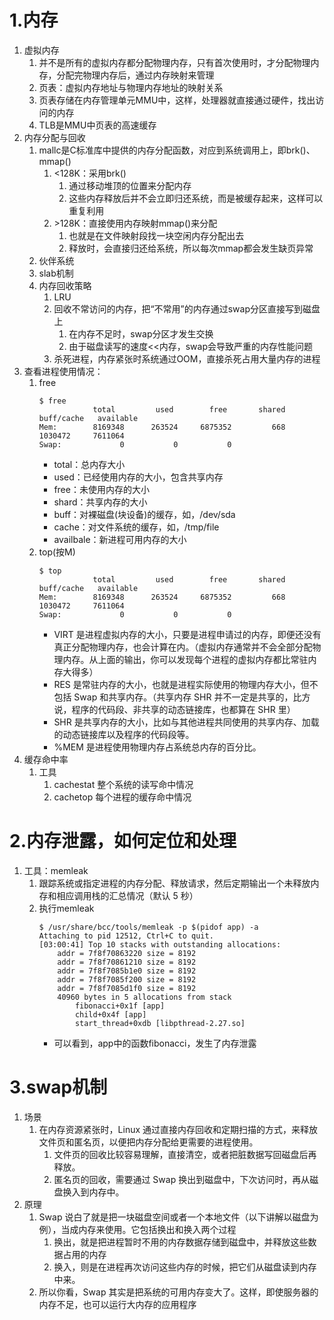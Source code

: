# 1.内存
1. 虚拟内存
   1. 并不是所有的虚拟内存都分配物理内存，只有首次使用时，才分配物理内存，分配完物理内存后，通过内存映射来管理
   2. 页表：虚拟内存地址与物理内存地址的映射关系
   3. 页表存储在内存管理单元MMU中，这样，处理器就直接通过硬件，找出访问的内存
   4. TLB是MMU中页表的高速缓存
2. 内存分配与回收 
   1. mallc是C标准库中提供的内存分配函数，对应到系统调用上，即brk()、mmap()
      1. <128K：采用brk()
         1. 通过移动堆顶的位置来分配内存
         2. 这些内存释放后并不会立即归还系统，而是被缓存起来，这样可以重复利用
      2. \>128K：直接使用内存映射mmap()来分配
         1. 也就是在文件映射段找一块空闲内存分配出去
         2. 释放时，会直接归还给系统，所以每次mmap都会发生缺页异常
   2. 伙伴系统
   3. slab机制
   4. 内存回收策略
      1. LRU
      2. 回收不常访问的内存，把“不常用”的内存通过swap分区直接写到磁盘上
         1. 在内存不足时，swap分区才发生交换
         2. 由于磁盘读写的速度<<内存，swap会导致严重的内存性能问题
      3. 杀死进程，内存紧张时系统通过OOM，直接杀死占用大量内存的进程
3. 查看进程使用情况：
   1. free
        ```shell
        $ free
                    total         used        free       shared  buff/cache   available
        Mem:        8169348      263524     6875352         668     1030472     7611064
        Swap:             0           0           0
        ```
        - total：总内存大小
        - used：已经使用内存的大小，包含共享内存
        - free：未使用内存的大小
        - shard：共享内存的大小
        - buff：对裸磁盘(块设备)的缓存，如，/dev/sda
        - cache：对文件系统的缓存，如，/tmp/file
        - availbale：新进程可用内存的大小
    2. top(按M)
        ```shell
        $ top
                    total         used        free       shared  buff/cache   available
        Mem:        8169348      263524     6875352         668     1030472     7611064
        Swap:             0           0           0
        ```
        - VIRT 是进程虚拟内存的大小，只要是进程申请过的内存，即便还没有真正分配物理内存，也会计算在内。（虚拟内存通常并不会全部分配物理内存。从上面的输出，你可以发现每个进程的虚拟内存都比常驻内存大得多）
        - RES 是常驻内存的大小，也就是进程实际使用的物理内存大小，但不包括 Swap 和共享内存。（共享内存 SHR 并不一定是共享的，比方说，程序的代码段、非共享的动态链接库，也都算在 SHR 里）
        - SHR 是共享内存的大小，比如与其他进程共同使用的共享内存、加载的动态链接库以及程序的代码段等。
        - %MEM 是进程使用物理内存占系统总内存的百分比。
4. 缓存命中率
   1. 工具
      1. cachestat 整个系统的读写命中情况
      2. cachetop  每个进程的缓存命中情况

# 2.内存泄露，如何定位和处理

1. 工具：memleak
   1. 跟踪系统或指定进程的内存分配、释放请求，然后定期输出一个未释放内存和相应调用栈的汇总情况（默认 5 秒）
   2. 执行memleak
        ```shell
        $ /usr/share/bcc/tools/memleak -p $(pidof app) -a
        Attaching to pid 12512, Ctrl+C to quit.
        [03:00:41] Top 10 stacks with outstanding allocations:
            addr = 7f8f70863220 size = 8192
            addr = 7f8f70861210 size = 8192
            addr = 7f8f7085b1e0 size = 8192
            addr = 7f8f7085f200 size = 8192
            addr = 7f8f7085d1f0 size = 8192
            40960 bytes in 5 allocations from stack
                fibonacci+0x1f [app]
                child+0x4f [app]
                start_thread+0xdb [libpthread-2.27.so] 
        ```
        - 可以看到，app中的函数fibonacci，发生了内存泄露
# 3.swap机制

1. 场景
   1. 在内存资源紧张时，Linux 通过直接内存回收和定期扫描的方式，来释放文件页和匿名页，以便把内存分配给更需要的进程使用。
      1. 文件页的回收比较容易理解，直接清空，或者把脏数据写回磁盘后再释放。
      2. 匿名页的回收，需要通过 Swap 换出到磁盘中，下次访问时，再从磁盘换入到内存中。
2. 原理
   1. Swap 说白了就是把一块磁盘空间或者一个本地文件（以下讲解以磁盘为例），当成内存来使用。它包括换出和换入两个过程
      1. 换出，就是把进程暂时不用的内存数据存储到磁盘中，并释放这些数据占用的内存
      2. 换入，则是在进程再次访问这些内存的时候，把它们从磁盘读到内存中来。
   2. 所以你看，Swap 其实是把系统的可用内存变大了。这样，即使服务器的内存不足，也可以运行大内存的应用程序
